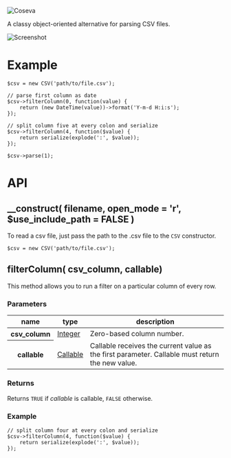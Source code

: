 ![Coseva](https://fbb955dbd2c46c6e3194-d04b1cd5219d2087606844a09815488f.ssl.cf2.rackcdn.com/logos/coseva.png "Coseva")

A classy object-oriented alternative for parsing CSV files.

![Screenshot](https://fbb955dbd2c46c6e3194-d04b1cd5219d2087606844a09815488f.ssl.cf2.rackcdn.com/coseva-screeny.png)

# Example

	$csv = new CSV('path/to/file.csv');

    // parse first column as date
	$csv->filterColumn(0, function(value) {
	    return (new DateTime(value))->format('Y-m-d H:i:s');
	});

	// split column five at every colon and serialize
	$csv->filterColumn(4, function($value) {
	    return serialize(explode(':', $value));
	});
    
    $csv->parse(1);

# API

## __construct( filename, open_mode = 'r', $use_include_path = FALSE )

To read a csv file, just pass the path to the .csv file to the `CSV` constructor.

	$csv = new CSV('path/to/file.csv');

## filterColumn( csv_column, callable)

This method allows you to run a filter on a particular column of every row.

### Parameters

<table>
	<thead>
	    <tr>
	        <th>name</th>
	        <th>type</th>
	        <th>description</th>
	    </tr>
	</thead>
	<tbody>
	    <tr>
	        <th>csv_column</th>
	        <td><a href="http://www.php.net/manual/en/language.types.integer.php">Integer</a></td>
	        <td>Zero-based column number.</td>
	    </tr>
	    <tr>
	        <th>callable</th>
	        <td><a href="http://www.php.net/manual/en/language.types.callable.php">Callable</a></td>
	        <td>Callable receives the current value as the first parameter. Callable must return the new value.</td>
	    </tr>
	</tbody>
</table>

### Returns

Returns `TRUE` if *callable* is callable, `FALSE` otherwise.

### Example

	// split column four at every colon and serialize
	$csv->filterColumn(4, function($value) {
	    return serialize(explode(':', $value));
	});
